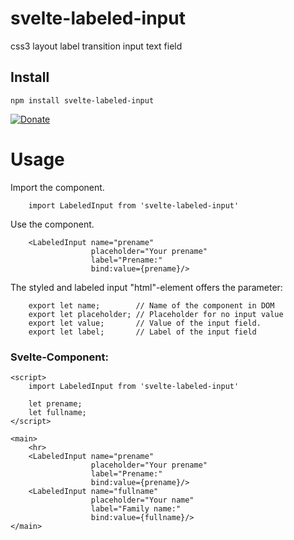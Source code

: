 # svelte-labeled-input
css3 layout label transition input text field

## Install

```
npm install svelte-labeled-input
```

[![Donate](https://github.com/ivosdc/svelte-generic-crud-table/raw/master/assets/donate.gif)](https://www.paypal.com/cgi-bin/webscr?cmd=_s-xclick&hosted_button_id=7V5M288MUT7GE&source=url)


# Usage
Import the component.
```
    import LabeledInput from 'svelte-labeled-input'
```

Use the component.
```
    <LabeledInput name="prename"
                  placeholder="Your prename"
                  label="Prename:"
                  bind:value={prename}/>
```

The styled and labeled input "html"-element offers the parameter:
```
    export let name;        // Name of the component in DOM
    export let placeholder; // Placeholder for no input value
    export let value;       // Value of the input field. 
    export let label;       // Label of the input field
```

###  Svelte-Component:
```
<script>
    import LabeledInput from 'svelte-labeled-input'

    let prename;
    let fullname;
</script>

<main>
    <hr>
    <LabeledInput name="prename"
                  placeholder="Your prename"
                  label="Prename:"
                  bind:value={prename}/>
    <LabeledInput name="fullname"
                  placeholder="Your name"
                  label="Family name:"
                  bind:value={fullname}/>
</main>

```
